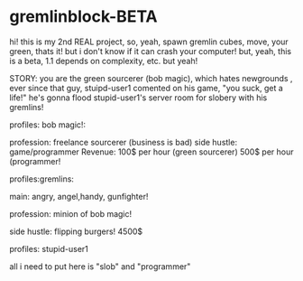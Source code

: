 # gremlinblock-BETA
hi! this is my 2nd REAL project, so, yeah, spawn gremlin cubes, move, your green, thats it! but i don't know if it can crash your computer! but, yeah, this is a beta, 1.1 depends on complexity, etc. but yeah!


STORY: you are the green sourcerer (bob magic), which hates newgrounds , ever  since that guy, stuipd-user1 comented on his game, "you suck, get a life!"  he's gonna flood stupid-user1's server room for slobery with his gremlins!



profiles: bob magic!:


profession: freelance sourcerer (business is bad)
side hustle: game/programmer
Revenue: 100$ per hour (green sourcerer) 500$ per hour (programmer!

profiles:gremlins:

main: angry, angel,handy, gunfighter!

profession: minion of bob magic!

side hustle: flipping burgers! 4500$

profiles: stupid-user1

all i need to put here is "slob" and "programmer"









